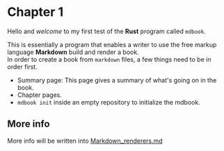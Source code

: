 # Chapter 1

Hello and _welcome_ to my first test of the **Rust** program called `mdbook`.

This is essentially a program that enables a writer to use the free markup language **Markdown** build and render 
a book.  
In order to create a book from `markdown` files, a few things need to be in order first.

- Summary page: This page gives a summary of what's going on in the book.
- Chapter pages.
- `mdbook init` inside an empty repository to initialize the mdbook.

## More info

More info will be written into [Markdown_renderers.md](./Markdown_renderers.md)
